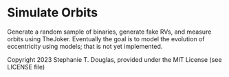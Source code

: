 # Simulate Orbits

Generate a random sample of binaries, generate fake RVs, and measure orbits using TheJoker. 
Eventually the goal is to model the evolution of eccentricity using models; that is not yet implemented. 

Copyright 2023 Stephanie T. Douglas, provided under the MIT License (see LICENSE file)
